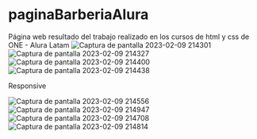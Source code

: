 # paginaBarberiaAlura
Página web resultado del trabajo realizado en los cursos de html y css de ONE - Alura Latam
![Captura de pantalla 2023-02-09 214301](https://user-images.githubusercontent.com/50127993/217987875-7617dcc8-c02e-4367-b590-9c2ab309eac7.png)
![Captura de pantalla 2023-02-09 214327](https://user-images.githubusercontent.com/50127993/217987896-9183aae5-d07d-402b-918e-f8a0007adc5f.png)
![Captura de pantalla 2023-02-09 214400](https://user-images.githubusercontent.com/50127993/217987916-81c690c4-6439-4c2b-8934-943b2fa57512.png)
![Captura de pantalla 2023-02-09 214438](https://user-images.githubusercontent.com/50127993/217987945-3d99475c-3284-4880-902b-338f0955facf.png)

Responsive

![Captura de pantalla 2023-02-09 214556](https://user-images.githubusercontent.com/50127993/217987995-21605c4f-fe6a-4908-9af5-48ea778629d8.png)
![Captura de pantalla 2023-02-09 214947](https://user-images.githubusercontent.com/50127993/217988092-82c7c055-e37f-4eec-9b14-19040a6139e5.png)
![Captura de pantalla 2023-02-09 214708](https://user-images.githubusercontent.com/50127993/217988104-ac7cadf4-b031-4f9c-8171-fa645623b494.png)
![Captura de pantalla 2023-02-09 214814](https://user-images.githubusercontent.com/50127993/217989020-962cd2cc-9b4f-49c9-b2aa-38ec345bd1fb.png)
